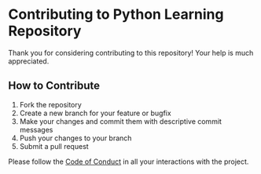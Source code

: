 # Contributing to Python Learning Repository

Thank you for considering contributing to this repository! Your help is much appreciated.

## How to Contribute

1. Fork the repository
2. Create a new branch for your feature or bugfix
3. Make your changes and commit them with descriptive commit messages
4. Push your changes to your branch
5. Submit a pull request

Please follow the [Code of Conduct](CODE_OF_CONDUCT.md) in all your interactions with the project.

